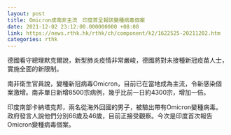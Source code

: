 ```yaml
---
layout: post
title: Omicron成南非主流　印度首呈報該變種病毒個案
date: 2021-12-02 23:12:00.000000000 +08:00
link: https://news.rthk.hk/rthk/ch/component/k2/1622525-20211202.htm
categories: rthk
---
```


德國看守總理默克爾說，新型肺炎疫情非常嚴峻，德國將對未接種新冠疫苗人士，實施全面的新限制。

南非衛生官員說，變種新冠病毒Omicron，目前已在當地成為主流，令新感染個案激增。南非單日新增8500宗病例，幾乎比前一日約4300宗，增加一倍。

印度南部卡納塔克邦，兩名從海外回國的男子，被驗出帶有Omicron變種病毒。政府發言人說他們分別66歲及46歲，目前正接受觀察。今次是印度首次報告Omicron變種病毒個案。
